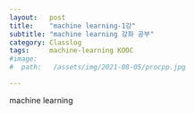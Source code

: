 ```yaml
---
layout:   post
title:    "machine learning-1강"
subtitle: "machine learning 강좌 공부"
category: Classlog
tags:     machine-learning KOOC
#image:
#  path:   /assets/img/2021-08-05/procpp.jpg

---
```


machine learning
